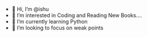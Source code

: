 - 👋 Hi, I’m @ishu
- 👀 I’m interested in Coding and Reading New Books....
- 🌱 I’m currently learning Python
- 💞️ I’m looking to focus on weak points

<!---
ishu43210/ishu43210 is a ✨ special ✨ repository because its `README.md` (this file) appears on your GitHub profile.
You can click the Preview link to take a look at your changes.
--->
